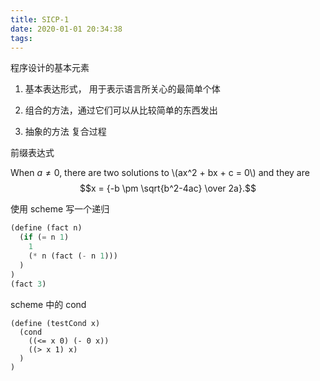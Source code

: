 ```yaml
---
title: SICP-1
date: 2020-01-01 20:34:38
tags:
---
```


程序设计的基本元素

1. 基本表达形式， 用于表示语言所关心的最简单个体

2. 组合的方法，通过它们可以从比较简单的东西发出

3. 抽象的方法 复合过程

前缀表达式

When $a \ne 0$, there are two solutions to \\(ax^2 + bx + c = 0\\) and they are
$$x = {-b \pm \sqrt{b^2-4ac} \over 2a}.$$

使用 scheme 写一个递归

```scheme
(define (fact n)
  (if (= n 1)
    1
    (* n (fact (- n 1)))
  )
)
(fact 3)
```

scheme 中的 cond 
```
(define (testCond x)
  (cond
    ((<= x 0) (- 0 x))
    ((> x 1) x)
  )
)
```
